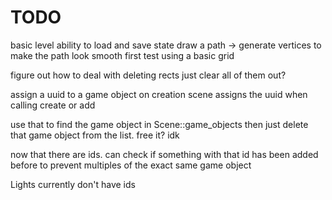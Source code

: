 # TODO
basic level
ability to load and save state
draw a path -> generate vertices to make the path look smooth
first test using a basic grid

figure out how to deal with deleting rects
just clear all of them out?

assign a uuid to a game object on creation
scene assigns the uuid when calling create or add

use that to find the game object in Scene::game_objects
then just delete that game object from the list. free it? idk

now that there are ids. can check if something with that id has been added
before to prevent multiples of the exact same game object

Lights currently don't have ids

